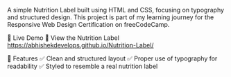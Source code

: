 A simple Nutrition Label built using HTML and CSS, focusing on typography and structured design. This project is part of my learning journey for the Responsive Web Design Certification on freeCodeCamp.

🚀 Live Demo
🔗 View the Nutrition Label  https://abhishekdevelops.github.io/Nutrition-Label/

📌 Features
✅ Clean and structured layout
✅ Proper use of typography for readability
✅ Styled to resemble a real nutrition label

